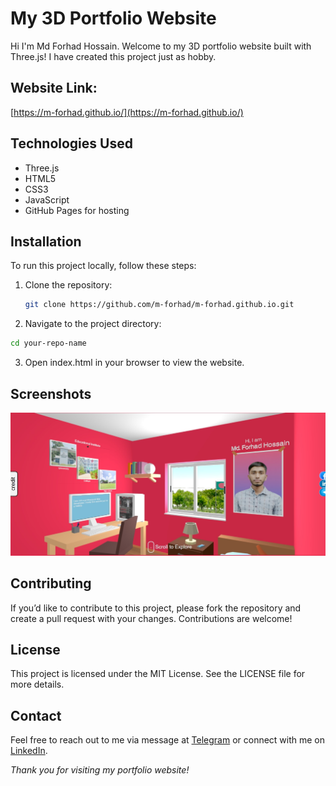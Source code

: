# My 3D Portfolio Website

Hi I'm Md Forhad Hossain. Welcome to my 3D portfolio website built with Three.js! I have created this project just as hobby.

## Website Link: 
[https://m-forhad.github.io/](https://m-forhad.github.io/)

## Technologies Used
- Three.js
- HTML5
- CSS3
- JavaScript
- GitHub Pages for hosting

## Installation
To run this project locally, follow these steps:

1. Clone the repository:
   ```bash
   git clone https://github.com/m-forhad/m-forhad.github.io.git
   ```
2. Navigate to the project directory:
  ```bash
  cd your-repo-name
  ```
3. Open index.html in your browser to view the website.

## Screenshots
![screenshot](screenshot.png)

## Contributing
If you’d like to contribute to this project, please fork the repository and create a pull request with your changes. Contributions are welcome!

## License
This project is licensed under the MIT License. See the LICENSE file for more details.

## Contact
Feel free to reach out to me via message at [Telegram](http://t.me/mdforhadhossain2004) or connect with me on [LinkedIn](https://www.linkedin.com/in/md-forhad-hossain-1a55a42ba).

_Thank you for visiting my portfolio website!_
